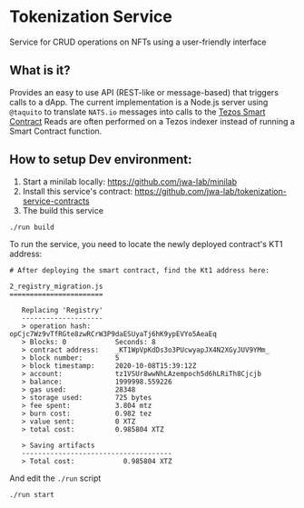 # Tokenization Service

Service for CRUD operations on NFTs using a user-friendly interface

## What is it?

Provides an easy to use API (REST-like or message-based) that triggers calls to a dApp.
The current implementation is a Node.js server using `@taquito` to translate `NATS.io` messages into calls to the [Tezos Smart Contract]
Reads are often performed on a Tezos indexer instead of running a Smart Contract function.

[tezos smart contract]: git@github.com:jwa-lab/tokenization-service-contracts.git

## How to setup Dev environment:

1. Start a minilab locally: https://github.com/jwa-lab/minilab
2. Install this service's contract: https://github.com/jwa-lab/tokenization-service-contracts
3. The build this service

```
./run build
```

To run the service, you need to locate the newly deployed contract's KT1 address:

```
# After deploying the smart contract, find the Kt1 address here:

2_registry_migration.js
=======================

   Replacing 'Registry'
   --------------------
   > operation hash:      opCjc7Wz9vTfRGte8zwRCrW3P9daESUyaTj6hK9ypEVYo5AeaEq
   > Blocks: 0            Seconds: 8
   > contract address:    _KT1WpVpKdDs3o3PUcwyapJX4N2XGyJUV9YMm_
   > block number:        5
   > block timestamp:     2020-10-08T15:39:12Z
   > account:             tz1VSUr8wwNhLAzempoch5d6hLRiTh8Cjcjb
   > balance:             1999998.559226
   > gas used:            28348
   > storage used:        725 bytes
   > fee spent:           3.804 mtz
   > burn cost:           0.982 tez
   > value sent:          0 XTZ
   > total cost:          0.985804 XTZ

   > Saving artifacts
   -------------------------------------
   > Total cost:            0.985804 XTZ
```

And edit the `./run` script

```
./run start
```
